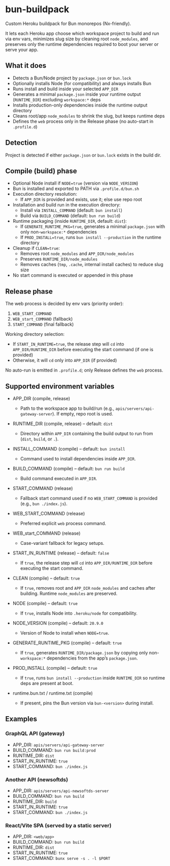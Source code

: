 # bun-buildpack

Custom Heroku buildpack for Bun monorepos (Nx-friendly).

It lets each Heroku app choose which workspace project to build and run via env vars, minimizes slug size by cleaning root `node_modules`, and preserves only the runtime dependencies required to boot your server or serve your app.

## What it does

- Detects a Bun/Node project by `package.json` or `bun.lock`
- Optionally installs Node (for compatibility) and always installs Bun
- Runs install and build inside your selected `APP_DIR`
- Generates a minimal `package.json` inside your runtime output (`RUNTIME_DIR`) excluding `workspace:*` deps
- Installs production-only dependencies inside the runtime output directory
- Cleans root/app `node_modules` to shrink the slug, but keeps runtime deps
- Defines the `web` process only in the Release phase (no auto-start in `.profile.d`)

## Detection

Project is detected if either `package.json` or `bun.lock` exists in the build dir.

## Compile (build) phase

- Optional Node install if `NODE=true` (version via `NODE_VERSION`)
- Bun is installed and exported to PATH via `.profile.d/bun.sh`
- Execution directory resolution:
  - If `APP_DIR` is provided and exists, use it; else use repo root
- Installation and build run in the execution directory:
  - Install via `INSTALL_COMMAND` (default: `bun install`)
  - Build via `BUILD_COMMAND` (default: `bun run build`)
- Runtime packaging (inside `RUNTIME_DIR`, default: `dist`):
  - If `GENERATE_RUNTIME_PKG=true`, generates a minimal `package.json` with only non-`workspace:*` dependencies
  - If `PROD_INSTALL=true`, runs `bun install --production` in the runtime directory
- Cleanup if `CLEAN=true`:
  - Removes root `node_modules` and `APP_DIR/node_modules`
  - Preserves `RUNTIME_DIR/node_modules`
  - Removes caches (`tmp`, `.cache`, internal install caches) to reduce slug size
- No start command is executed or appended in this phase

## Release phase

The web process is decided by env vars (priority order):

1. `WEB_START_COMMAND`
2. `WEB_start_COMMAND` (fallback)
3. `START_COMMAND` (final fallback)

Working directory selection:

- If `START_IN_RUNTIME=true`, the release step will `cd` into `APP_DIR/RUNTIME_DIR` before executing the start command (if one is provided)
- Otherwise, it will `cd` only into `APP_DIR` (if provided)

No auto-run is emitted in `.profile.d`; only Release defines the `web` process.

## Supported environment variables

- APP_DIR (compile, release)
  - Path to the workspace app to build/run (e.g., `apis/servers/api-gateway-server`). If empty, repo root is used.

- RUNTIME_DIR (compile, release) – default: `dist`
  - Directory within `APP_DIR` containing the build output to run from (`dist`, `build`, or `.`).

- INSTALL_COMMAND (compile) – default: `bun install`
  - Command used to install dependencies inside `APP_DIR`.

- BUILD_COMMAND (compile) – default: `bun run build`
  - Build command executed in `APP_DIR`.

- START_COMMAND (release)
  - Fallback start command used if no `WEB_START_COMMAND` is provided (e.g., `bun ./index.js`).

- WEB_START_COMMAND (release)
  - Preferred explicit `web` process command.

- WEB_start_COMMAND (release)
  - Case-variant fallback for legacy setups.

- START_IN_RUNTIME (release) – default: `false`
  - If `true`, the release step will `cd` into `APP_DIR/RUNTIME_DIR` before executing the start command.

- CLEAN (compile) – default: `true`
  - If `true`, removes root and `APP_DIR` `node_modules` and caches after building. Runtime `node_modules` are preserved.

- NODE (compile) – default: `true`
  - If `true`, installs Node into `.heroku/node` for compatibility.

- NODE_VERSION (compile) – default: `20.9.0`
  - Version of Node to install when `NODE=true`.

- GENERATE_RUNTIME_PKG (compile) – default: `true`
  - If `true`, generates `RUNTIME_DIR/package.json` by copying only non-`workspace:*` dependencies from the app’s `package.json`.

- PROD_INSTALL (compile) – default: `true`
  - If `true`, runs `bun install --production` inside `RUNTIME_DIR` so runtime deps are present at boot.

- runtime.bun.txt / runtime.txt (compile)
  - If present, pins the Bun version via `bun-<version>` during install.

## Examples

### GraphQL API (gateway)

- APP_DIR: `apis/servers/api-gateway-server`
- BUILD_COMMAND: `bun run build:prod`
- RUNTIME_DIR: `dist`
- START_IN_RUNTIME: `true`
- START_COMMAND: `bun ./index.js`

### Another API (newsoftds)

- APP_DIR: `apis/servers/api-newsoftds-server`
- BUILD_COMMAND: `bun run build`
- RUNTIME_DIR: `build`
- START_IN_RUNTIME: `true`
- START_COMMAND: `bun ./index.js`

### React/Vite SPA (served by a static server)

- APP_DIR: `<web/app>`
- BUILD_COMMAND: `bun run build`
- RUNTIME_DIR: `dist`
- START_IN_RUNTIME: `true`
- START_COMMAND: `bunx serve -s . -l $PORT`
